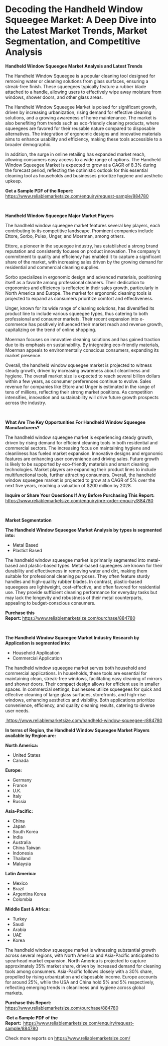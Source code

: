 <p><h1>Decoding the Handheld Window Squeegee Market: A Deep Dive into the Latest Market Trends, Market Segmentation, and Competitive Analysis</h1></p><p><strong>Handheld Window Squeegee Market Analysis and Latest Trends</strong></p>
<p><p>The Handheld Window Squeegee is a popular cleaning tool designed for removing water or cleaning solutions from glass surfaces, ensuring a streak-free finish. These squeegees typically feature a rubber blade attached to a handle, allowing users to effectively wipe away moisture from windows, shower doors, and other glass areas. </p><p>The Handheld Window Squeegee Market is poised for significant growth, driven by increasing urbanization, rising demand for effective cleaning solutions, and a growing awareness of home maintenance. The market is also benefiting from trends such as eco-friendly cleaning products, where squeegees are favored for their reusable nature compared to disposable alternatives. The integration of ergonomic designs and innovative materials aims to enhance usability and efficiency, making these tools accessible to a broader demographic. </p><p>In addition, the surge in online retailing has expanded market reach, allowing consumers easy access to a wide range of options. The Handheld Window Squeegee Market is expected to grow at a CAGR of 8.3% during the forecast period, reflecting the optimistic outlook for this essential cleaning tool as households and businesses prioritize hygiene and aesthetic upkeep.</p></p>
<p><strong>Get a Sample PDF of the Report:&nbsp;</strong> <a href="https://www.reliablemarketsize.com/enquiry/request-sample/884780?utm_campaign=1884&utm_medium=2&utm_source=Github&utm_content=ia&utm_term=05022025&utm_id=handheld-window-squeegee">https://www.reliablemarketsize.com/enquiry/request-sample/884780</a></p>
<p>&nbsp;</p>
<p><strong>Handheld Window Squeegee Major Market Players</strong></p>
<p><p>The handheld window squeegee market features several key players, each contributing to its competitive landscape. Prominent companies include Ettore, Sorbo, Pulex, Unger, and Moerman, among others. </p><p>Ettore, a pioneer in the squeegee industry, has established a strong brand reputation and consistently focuses on product innovation. The company's commitment to quality and efficiency has enabled it to capture a significant share of the market, with increasing sales driven by the growing demand for residential and commercial cleaning supplies.</p><p>Sorbo specializes in ergonomic design and advanced materials, positioning itself as a favorite among professional cleaners. Their dedication to ergonomics and efficiency is reflected in their sales growth, particularly in North America and Europe. The market for ergonomic cleaning tools is projected to expand as consumers prioritize comfort and effectiveness.</p><p>Unger, known for its wide range of cleaning solutions, has diversified its product line to include various squeegee types, thus catering to both professional and consumer markets. Their recent expansion into e-commerce has positively influenced their market reach and revenue growth, capitalizing on the trend of online shopping.</p><p>Moerman focuses on innovative cleaning solutions and has gained traction due to its emphasis on sustainability. By integrating eco-friendly materials, Moerman appeals to environmentally conscious consumers, expanding its market presence.</p><p>Overall, the handheld window squeegee market is projected to witness steady growth, driven by increasing awareness about cleanliness and hygiene. The overall market size is expected to reach several billion dollars within a few years, as consumer preferences continue to evolve. Sales revenue for companies like Ettore and Unger is estimated in the range of tens of millions, reflecting their strong market positions. As competition intensifies, innovation and sustainability will drive future growth prospects across the industry.</p></p>
<p>&nbsp;</p>
<p><strong>What Are The Key Opportunities For Handheld Window Squeegee Manufacturers?</strong></p>
<p><p>The handheld window squeegee market is experiencing steady growth, driven by rising demand for efficient cleaning tools in both residential and commercial sectors. The increasing focus on maintaining hygiene and cleanliness has fueled market expansion. Innovative designs and ergonomic features are enhancing user convenience and driving sales. Future growth is likely to be supported by eco-friendly materials and smart cleaning technologies. Market players are expanding their product lines to include multifunctional tools, further attracting consumers. Overall, the handheld window squeegee market is projected to grow at a CAGR of 5% over the next five years, reaching a valuation of $200 million by 2028.</p></p>
<p><strong>Inquire or Share Your Questions If Any Before Purchasing This Report:</strong> <a href="https://www.reliablemarketsize.com/enquiry/pre-order-enquiry/884780?utm_campaign=1884&utm_medium=2&utm_source=Github&utm_content=ia&utm_term=05022025&utm_id=handheld-window-squeegee">https://www.reliablemarketsize.com/enquiry/pre-order-enquiry/884780</a></p>
<p>&nbsp;</p>
<p><strong>Market Segmentation</strong></p>
<p><strong>The Handheld Window Squeegee Market Analysis by types is segmented into:</strong></p>
<p><ul><li>Metal Based</li><li>Plastict Based</li></ul></p>
<p><p>The handheld window squeegee market is primarily segmented into metal-based and plastic-based types. Metal-based squeegees are known for their durability and effectiveness in removing water and dirt, making them suitable for professional cleaning purposes. They often feature sturdy handles and high-quality rubber blades. In contrast, plastic-based squeegees are lightweight, cost-effective, and often favored for residential use. They provide sufficient cleaning performance for everyday tasks but may lack the longevity and robustness of their metal counterparts, appealing to budget-conscious consumers.</p></p>
<p><strong>Purchase this Report:&nbsp;</strong><a href="https://www.reliablemarketsize.com/purchase/884780?utm_campaign=1884&utm_medium=2&utm_source=Github&utm_content=ia&utm_term=05022025&utm_id=handheld-window-squeegee">https://www.reliablemarketsize.com/purchase/884780</a></p>
<p>&nbsp;</p>
<p><strong>The Handheld Window Squeegee Market Industry Research by Application is segmented into:</strong></p>
<p><ul><li>Household Application</li><li>Commercial Application</li></ul></p>
<p><p>The handheld window squeegee market serves both household and commercial applications. In households, these tools are essential for maintaining clean, streak-free windows, facilitating easy cleaning of mirrors and shower doors. Their compact design allows for efficient use in smaller spaces. In commercial settings, businesses utilize squeegees for quick and effective cleaning of large glass surfaces, storefronts, and high-rise windows, enhancing aesthetics and visibility. Both applications prioritize convenience, efficiency, and quality cleaning results, catering to diverse user needs.</p></p>
<p><a href="https://www.reliablemarketsize.com/handheld-window-squeegee-r884780?utm_campaign=1884&utm_medium=2&utm_source=Github&utm_content=ia&utm_term=05022025&utm_id=handheld-window-squeegee">&nbsp;https://www.reliablemarketsize.com/handheld-window-squeegee-r884780</a></p>
<p><strong>In terms of Region, the Handheld Window Squeegee Market Players available by Region are:</strong></p>
<p>
    <p> <strong> North America: </strong>
        <ul>
            <li>United States</li>
            <li>Canada</li>
        </ul>
        </p> 
    <p> <strong> Europe: </strong>
        <ul>
            <li>Germany</li>
            <li>France</li>
            <li>U.K.</li>
            <li>Italy</li>
            <li>Russia</li>
        </ul>
        </p> 
    <p> <strong> Asia-Pacific: </strong>
        <ul>
            <li>China</li>
            <li>Japan</li>
            <li>South Korea</li>
            <li>India</li>
            <li>Australia</li>
            <li>China Taiwan</li>
            <li>Indonesia</li>
            <li>Thailand</li>
            <li>Malaysia</li>
        </ul>
        </p> 
    <p> <strong> Latin America: </strong>
        <ul>
            <li>Mexico</li>
            <li>Brazil</li>
            <li>Argentina Korea</li>
            <li>Colombia</li>
        </ul>
        </p> 
    <p> <strong> Middle East & Africa: </strong>
        <ul>
            <li>Turkey</li>
            <li>Saudi</li>
            <li>Arabia</li>
            <li>UAE</li>
            <li>Korea</li>
        </ul>
    </p>
    </p>
<p><p>The handheld window squeegee market is witnessing substantial growth across several regions, with North America and Asia-Pacific anticipated to spearhead market expansion. North America is projected to capture approximately 35% market share, driven by increased demand for cleaning tools among consumers. Asia-Pacific follows closely with a 30% share, propelled by rising urbanization and disposable income. Europe accounts for around 25%, while the USA and China hold 5% and 5% respectively, reflecting emerging trends in cleanliness and hygiene across global markets.</p></p>
<p><strong>Purchase this Report: </strong><a href="https://www.reliablemarketsize.com/purchase/884780?utm_campaign=1884&utm_medium=2&utm_source=Github&utm_content=ia&utm_term=05022025&utm_id=handheld-window-squeegee">https://www.reliablemarketsize.com/purchase/884780</a></p>
<p>&nbsp;<strong>Get a Sample PDF of the Report:&nbsp;&nbsp;</strong><a href="https://www.reliablemarketsize.com/enquiry/request-sample/884780?utm_campaign=1884&utm_medium=2&utm_source=Github&utm_content=ia&utm_term=05022025&utm_id=handheld-window-squeegee">https://www.reliablemarketsize.com/enquiry/request-sample/884780</a></p>
<p><strong></strong></p>
<p>Check more reports on <a href="https://www.reliablemarketsize.com/?utm_campaign=1884&utm_medium=2&utm_source=Github&utm_content=ia&utm_term=05022025&utm_id=handheld-window-squeegee">https://www.reliablemarketsize.com/</a></p>